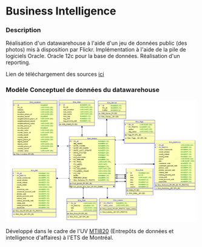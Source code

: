 Business Intelligence
=============
### Description ###
Réalisation d'un datawarehouse à l'aide d'un jeu de données public (des photos) mis à disposition par Flickr.
Implémentation à l'aide de la pile de logiciels Oracle. Oracle 12c pour la base de données. Réalisation d'un reporting.

Lien de téléchargement des sources [ici](https://snap.stanford.edu/data/flickrXml.tar.gz)

### Modèle Conceptuel de données du datawarehouse ###

![architecture](mcd.png)

Développé dans le cadre de l'UV [MTI820](https://cours.etsmtl.ca/mti820/) (Entrepôts de données et intelligence d'affaires) à l'ETS de Montréal.